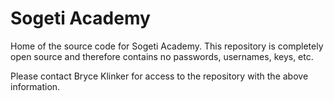 # Sogeti Academy

Home of the source code for Sogeti Academy. This repository is completely open source and therefore contains no passwords, usernames, keys, etc.

Please contact Bryce Klinker for access to the repository with the above information.
